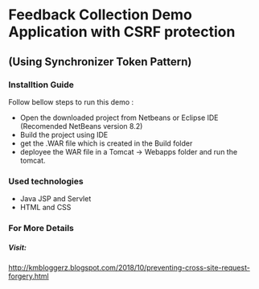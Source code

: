 # Feedback Collection Demo Application with CSRF protection
## (Using Synchronizer Token Pattern)

### Installtion Guide

Follow bellow steps to run this demo :
* Open the downloaded project from Netbeans or Eclipse IDE (Recomended NetBeans version 8.2)
* Build the project using IDE
* get the .WAR file which is created in the Build folder
* deployee the WAR file in a Tomcat -> Webapps folder and run the tomcat.

### Used technologies
- Java JSP and Servlet
- HTML and CSS

### For More Details
##### Visit: 
http://kmbloggerz.blogspot.com/2018/10/preventing-cross-site-request-forgery.html

